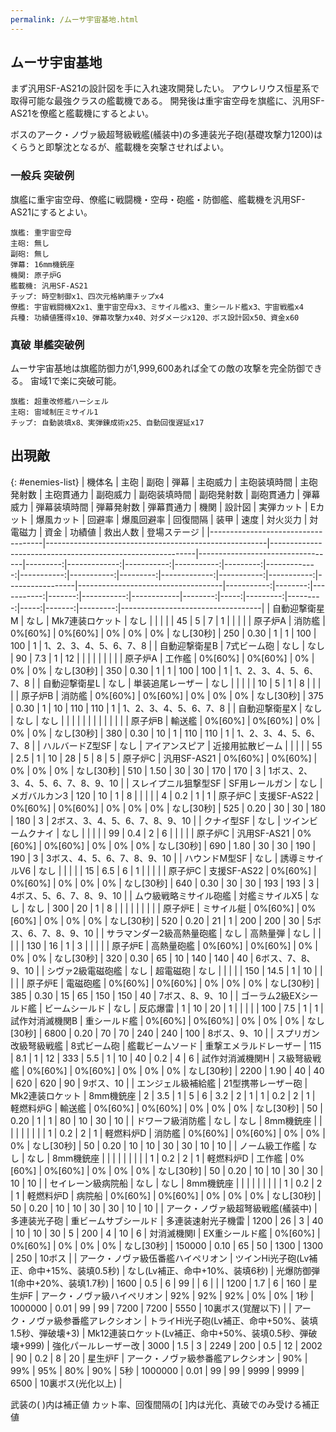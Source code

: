 ```yaml
---
permalink: /ムーサ宇宙基地.html
---
```

## ムーサ宇宙基地

まず汎用SF-AS21の設計図を手に入れ速攻開発したい。
アウレリウス恒星系で取得可能な最強クラスの艦載機である。
開発後は重宇宙空母を旗艦に、汎用SF-AS21を僚艦と艦載機にするとよい。

ボスのアーク・ノヴァ級超弩級戦艦(艤装中)の多連装光子砲(基礎攻撃力1200)はくらうと即撃沈となるが、艦載機を突撃させればよい。

### 一般兵 突破例

旗艦に重宇宙空母、僚艦に戦闘機・空母・砲艦・防御艦、艦載機を汎用SF-AS21にするとよい。

```
旗艦: 重宇宙空母
主砲: 無し
副砲: 無し
弾幕: 16mm機銃座
機関: 原子炉G
艦載機: 汎用SF-AS21
チップ: 時空制御x1、四次元格納庫チップx4
僚艦: 宇宙戦闘機X2x1、重宇宙空母x3、ミサイル艦x3、重シールド艦x3、宇宙戦艦x4
兵種: 功績値獲得x10、弾幕攻撃力x40、対ダメージx120、ボス設計図x50、資金x60
```

### 真破 単艦突破例

ムーサ宇宙基地は旗艦防御力が1,999,600あれば全ての敵の攻撃を完全防御できる。
宙域1で楽に突破可能。

```
旗艦: 超重改修艦ハーシェル
主砲: 宙域制圧ミサイル1
チップ: 自動装填x8、実弾錬成術x25、自動回復遅延x17
```

## 出現敵

{: #enemies-list}
| 機体名                             | 主砲                                                  | 副砲                                                      | 弾幕                             | 主砲威力 | 主砲装填時間 | 主砲発射数 | 主砲貫通力 | 副砲威力 | 副砲装填時間 | 副砲発射数 | 副砲貫通力 | 弾幕威力 | 弾幕装填時間 | 弾幕発射数 | 弾幕貫通力 | 機関            | 設計図                             | 実弾カット | Eカット | 爆風カット | 回避率 | 爆風回避率 | 回復間隔   |    装甲 | 速度 | 対火災力 | 対電磁力 | 資金 | 功績値 | 救出人数 | 登場ステージ                      |
|------------------------------------|-------------------------------------------------------|-----------------------------------------------------------|----------------------------------|---------:|-------------:|-----------:|-----------:|---------:|-------------:|-----------:|-----------:|---------:|-------------:|-----------:|-----------:|-----------------|------------------------------------|-----------:|--------:|-----------:|-------:|-----------:|------------|--------:|-----:|---------:|---------:|-----:|-------:|---------:|-----------------------------------|
| 自動迎撃衛星M                      | なし                                                  | Mk7連装ロケット                                           | なし                             |          |              |            |            |       45 |            5 |          7 |          1 |          |              |            |            | 原子炉A         | 消防艦                             |    0%[60%] | 0%[60%] |         0% |     0% |         0% | なし[30秒] |     250 | 0.30 |        1 |        1 |  100 |    100 |        1 | 1、2、3、4、5、6、7、8            |
| 自動迎撃衛星B                      | 7式ビーム砲                                           | なし                                                      | なし                             |       90 |          7.3 |          1 |         12 |          |              |            |            |          |              |            |            | 原子炉A         | 工作艦                             |    0%[60%] | 0%[60%] |         0% |     0% |         0% | なし[30秒] |     350 | 0.30 |        1 |        1 |  100 |    100 |        1 | 1、2、3、4、5、6、7、8            |
| 自動迎撃衛星L                      | なし                                                  | 単装追尾レーザー                                          | なし                             |          |              |            |            |       10 |            5 |          1 |          8 |          |              |            |            | 原子炉B         | 消防艦                             |    0%[60%] | 0%[60%] |         0% |     0% |         0% | なし[30秒] |     375 | 0.30 |        1 |       10 |  110 |    110 |        1 | 1、2、3、4、5、6、7、8            |
| 自動迎撃衛星X                      | なし                                                  | なし                                                      | なし                             |          |              |            |            |          |              |            |            |          |              |            |            | 原子炉B         | 輸送艦                             |    0%[60%] | 0%[60%] |         0% |     0% |         0% | なし[30秒] |     380 | 0.30 |       10 |        1 |  110 |    110 |        1 | 1、2、3、4、5、6、7、8            |
| ハルバードZ型SF                    | なし                                                  | アイアンスピア                                            | 近接用拡散ビーム                 |          |              |            |            |       55 |          2.5 |          1 |         10 |       28 |            5 |          8 |          5 | 原子炉C         | 汎用SF-AS21                        |    0%[60%] | 0%[60%] |         0% |     0% |         0% | なし[30秒] |     510 | 1.50 |       30 |       30 |  170 |    170 |        3 | 1ボス、2、3、4、5、6、7、8、9、10 |
| スレイプニル狙撃型SF               | SF用レールガン                                        | なし                                                      | メガバルカン3                    |      120 |           10 |          1 |          8 |          |              |            |            |        4 |          0.2 |          1 |          1 | 原子炉C         | 支援SF-AS22                        |    0%[60%] | 0%[60%] |         0% |     0% |         0% | なし[30秒] |     525 | 0.20 |       30 |       30 |  180 |    180 |        3 | 2ボス、3、4、5、6、7、8、9、10    |
| クナイ型SF                         | なし                                                  | ツインビームクナイ                                        | なし                             |          |              |            |            |       99 |          0.4 |          2 |          6 |          |              |            |            | 原子炉C         | 汎用SF-AS21                        |    0%[60%] | 0%[60%] |         0% |     0% |         0% | なし[30秒] |     690 | 1.80 |       30 |       30 |  190 |    190 |        3 | 3ボス、4、5、6、7、8、9、10       |
| ハウンドM型SF                      | なし                                                  | 誘導ミサイルV6                                            | なし                             |          |              |            |            |       15 |          6.5 |          6 |          1 |          |              |            |            | 原子炉C         | 支援SF-AS22                        |    0%[60%] | 0%[60%] |         0% |     0% |         0% | なし[30秒] |     640 | 0.30 |       30 |       30 |  193 |    193 |        3 | 4ボス、5、6、7、8、9、10          |
| ムウ級戦略ミサイル砲艦             | 対艦ミサイルX5                                        | なし                                                      | なし                             |      300 |           20 |          1 |          8 |          |              |            |            |          |              |            |            | 原子炉E         | ミサイル艇                         |    0%[60%] | 0%[60%] |         0% |     0% |         0% | なし[30秒] |     520 | 0.20 |       21 |        1 |  200 |    200 |       30 | 5ボス、6、7、8、9、10             |
| サラマンダー2級高熱量砲艦          | なし                                                  | 高熱量弾                                                  | なし                             |          |              |            |            |      130 |           16 |          1 |          3 |          |              |            |            | 原子炉E         | 高熱量砲艦                         |    0%[60%] | 0%[60%] |         0% |     0% |         0% | なし[30秒] |     320 | 0.30 |       65 |       10 |  140 |    140 |       40 | 6ボス、7、8、9、10                |
| シヴァ2級電磁砲艦                  | なし                                                  | 超電磁砲                                                  | なし                             |          |              |            |            |      150 |         14.5 |          1 |         10 |          |              |            |            | 原子炉E         | 電磁砲艦                           |    0%[60%] | 0%[60%] |         0% |     0% |         0% | なし[30秒] |     385 | 0.30 |       15 |       65 |  150 |    150 |       40 | 7ボス、8、9、10                   |
| ゴーラム2級EXシールド艦            | ビームシールド                                        | なし                                                      | 反応爆雷                         |        1 |           10 |         20 |          1 |          |              |            |            |      100 |          7.5 |          1 |          1 | 試作対消滅機関B | 重シールド艦                       |    0%[60%] | 0%[60%] |         0% |     0% |         0% | なし[30秒] |    6800 | 0.20 |       70 |       70 |  240 |    240 |      100 | 8ボス、9、10                      |
| スプリガン改級弩級戦艦             | 8式ビーム砲                                           | 艦載ビームソード                                          | 重撃エメラルドレーザー           |      115 |          8.1 |          1 |         12 |      333 |          5.5 |          1 |         10 |       40 |          0.2 |          4 |          6 | 試作対消滅機関H | ス級弩級戦艦                       |    0%[60%] | 0%[60%] |         0% |     0% |         0% | なし[30秒] |    2200 | 1.90 |       40 |       40 |  620 |    620 |       90 | 9ボス、10                         |
| エンジェル級補給艦                 | 21型携帯レーザー砲                                    | Mk2連装ロケット                                           | 8mm機銃座                        |        2 |          3.5 |          1 |          5 |        6 |          3.2 |          2 |          1 |        1 |          0.2 |          2 |          1 | 軽燃料炉G       | 輸送艦                             |    0%[60%] | 0%[60%] |         0% |     0% |         0% | なし[30秒] |      50 | 0.20 |        1 |        1 |   80 |     10 |       30 | 10                                |
| ドワーフ級消防艦                   | なし                                                  | なし                                                      | 8mm機銃座                        |          |              |            |            |          |              |            |            |        1 |          0.2 |          2 |          1 | 軽燃料炉D       | 消防艦                             |    0%[60%] | 0%[60%] |         0% |     0% |         0% | なし[30秒] |      50 | 0.20 |       10 |       10 |   30 |     30 |       10 | 10                                |
| ノーム級工作艦                     | なし                                                  | なし                                                      | 8mm機銃座                        |          |              |            |            |          |              |            |            |        1 |          0.2 |          2 |          1 | 軽燃料炉D       | 工作艦                             |    0%[60%] | 0%[60%] |         0% |     0% |         0% | なし[30秒] |      50 | 0.20 |       10 |       10 |   30 |     30 |       10 | 10                                |
| セイレーン級病院船                 | なし                                                  | なし                                                      | 8mm機銃座                        |          |              |            |            |          |              |            |            |        1 |          0.2 |          2 |          1 | 軽燃料炉D       | 病院船                             |    0%[60%] | 0%[60%] |         0% |     0% |         0% | なし[30秒] |      50 | 0.20 |       10 |       10 |   30 |     30 |       10 | 10                                |
| アーク・ノヴァ級超弩級戦艦(艤装中) | 多連装光子砲                                          | 重ビームサブシールド                                      | 多連装速射光子機雷               |     1200 |           26 |          3 |         40 |       10 |           10 |         30 |          5 |      200 |            4 |         10 |          6 | 対消滅機関I     | EX重シールド艦                     |    0%[60%] | 0%[60%] |         0% |     0% |         0% | なし[30秒] |  150000 | 0.10 |       65 |       50 | 1300 |   1300 |      250 | 10ボス                            |
| アーク・ノヴァ級伍番艦ハイペリオン | ツインHi光子砲(Lv補正、命中+15%、装填0.5秒)           | なし(Lv補正、命中+10%、装填6秒)                           | 光爆防御弾1(命中+20%、装填1.7秒) |     1600 |          0.5 |          6 |         99 |          |            6 |            |            |     1200 |          1.7 |          6 |        160 | 星生炉F         | アーク・ノヴァ級ハイペリオン       |        92% |     92% |        92% |     0% |         0% | 1秒        | 1000000 | 0.01 |       99 |       99 | 7200 |   7200 |     5550 | 10裏ボス(覚醒以下)                |
| アーク・ノヴァ級参番艦アレクシオン | トライHi光子砲(Lv補正、命中+50%、装填1.5秒、弾破壊+3) | Mk12連装ロケット(Lv補正、命中+50%、装填0.5秒、弾破壊+999) | 強化パールレーザー改             |     3000 |          1.5 |          3 |       2249 |      200 |          0.5 |         12 |       2002 |       90 |          0.2 |          8 |         20 | 星生炉F         | アーク・ノヴァ級参番艦アレクシオン |        90% |     99% |        95% |    80% |        90% | 5秒        | 1000000 | 0.01 |       99 |       99 | 9999 |   9999 |     6500 | 10裏ボス(光化以上)                |

武装の( )内は補正値
カット率、回復間隔の[ ]内は光化、真破でのみ受ける補正値
